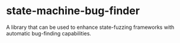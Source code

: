 # state-machine-bug-finder
A library that can be used to enhance state-fuzzing frameworks with automatic bug-finding capabilities.

